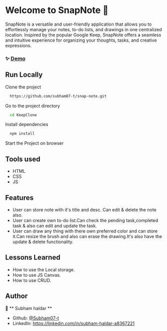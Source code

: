 
# Welcome to SnapNote 👋

SnapNote is a versatile and user-friendly application that allows you to effortlessly manage your notes, to-do lists, and drawings in one centralized location. Inspired by the popular Google Keep, SnapNote offers a seamless and intuitive experience for organizing your thoughts, tasks, and creative expressions.


### ✨ [Demo](https://snapnote.vercel.app/)


## Run Locally

Clone the project

```sh
  https://github.com/subham07-t/snap-note.git
```

Go to the project directory

```sh
  cd KeepClone
```

Install dependencies

```sh
  npm install
```

Start the Project on browser



## Tools used

- HTML
- CSS
- JS

## Features

- User can store note with it's title and desc. Can edit & delete the note also.
- User can create own to-do list.Can check the pending task,completed task & also can edit and update the task.
- User can draw any thing with there own preferred color and can store it.Can resize the brush and also can erase the drawing.It's also have the update & delete functionality.
  
## Lessons Learned

- How to use the Local storage.
- How to use JS Canvas.
- How to use CRUD.


## Author

👤 ** Subham haldar  **

* Github: [@Subham07-t   ](https://github.com/Subham07-t   )
* LinkedIn: https://linkedin.com/in/subham-haldar-a8367221

